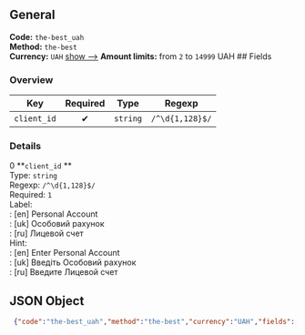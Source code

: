 ## General 
**Code:** `the-best_uah`  
**Method:** `the-best`  
**Currency:** `UAH` [show -->]() 
**Amount limits:** from `2`  to `14999`  UAH ## Fields 
### Overview 
|Key|Required|Type|Regexp| 
|:---:|:---:|:---:|:---:| 
|`client_id` |✔ |`string` |`/^\d{1,128}$/` | 
 
### Details 
0 **`client_id` **  
Type: `string`  
Regexp: `/^\d{1,128}$/`  
Required: `1`  
Label:  
: [en] Personal Account  
: [uk] Особовий рахунок  
: [ru] Лицевой счет  
Hint:  
: [en] Enter Personal Account  
: [uk] Введіть Особовий рахунок  
: [ru] Введите Лицевой счет  
## JSON Object 
```json
 {"code":"the-best_uah","method":"the-best","currency":"UAH","fields":[{"key":"client_id","type":"string","label":{"en":"Personal Account","uk":"\u041e\u0441\u043e\u0431\u043e\u0432\u0438\u0439 \u0440\u0430\u0445\u0443\u043d\u043e\u043a","ru":"\u041b\u0438\u0446\u0435\u0432\u043e\u0439 \u0441\u0447\u0435\u0442"},"regexp":"\/^\\d{1,128}$\/","required":true,"position":1,"hint":{"en":"Enter Personal Account","uk":"\u0412\u0432\u0435\u0434\u0456\u0442\u044c \u041e\u0441\u043e\u0431\u043e\u0432\u0438\u0439 \u0440\u0430\u0445\u0443\u043d\u043e\u043a","ru":"\u0412\u0432\u0435\u0434\u0438\u0442\u0435 \u041b\u0438\u0446\u0435\u0432\u043e\u0439 \u0441\u0447\u0435\u0442"},"example":"1279"}],"amount_min":2,"amount_max":14999}```  
